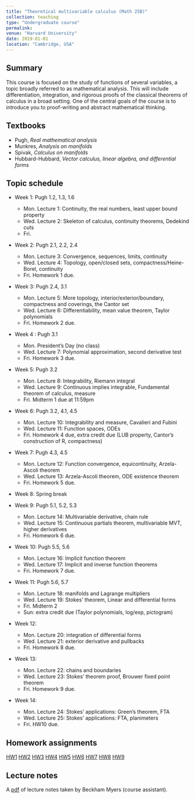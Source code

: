```yaml
---
title: "Theoretical multivariable calculus (Math 25B)"
collection: teaching
type: "Undergraduate course"
permalink:
venue: "Harvard University"
date: 2019-01-01
location: "Cambridge, USA"
---
```



## Summary 

This course is focused on the study of functions of several variables, a topic broadly referred to as mathematical analysis. This will include differentiation, integration, and rigorous proofs of the classical theorems of calculus in a broad setting. One of the central goals of the course is to introduce you to proof-writing and abstract mathematical thinking. 

## Textbooks
* Pugh, _Real mathematical analysis_
* Munkres, _Analysis on manifolds_ 
* Spivak, _Calculus on manifolds_ 
* Hubbard-Hubbard, _Vector calculus, linear algebra, and differential forms_


## Topic schedule

* Week 1: Pugh 1.2, 1.3, 1.6
  * Mon. Lecture 1: Continuity, the real numbers, least upper bound property
  * Wed. Lecture 2: Skeleton of calculus, continuity theorems, Dedekind cuts
  * Fri. 

* Week 2: Pugh 2.1, 2.2, 2.4
  * Mon. Lecture 3: Convergence, sequences, limits, continuity
  * Wed. Lecture 4: Topology, open/closed sets, compactness/Heine-Borel, continuity
  * Fri. Homework 1 due.

* Week 3: Pugh 2.4, 3.1
  * Mon. Lecture 5: More topology, interior/exterior/boundary, compactness and coverings, the Cantor set 
  * Wed. Lecture 6: Differentiability, mean value theorem, Taylor polynomials
  * Fri. Homework 2 due.

* Week 4 : Pugh 3.1
  * Mon. President’s Day (no class) 
  * Wed. Lecture 7: Polynomial approximation, second derivative test
  * Fri. Homework 3 due.

* Week 5: Pugh 3.2
  * Mon. Lecture 8: Integrability, Riemann integral
  * Wed. Lecture 9: Continuous implies integrable, Fundamental theorem of calculus, measure
  * Fri. Midterm 1 due at 11:59pm

* Week 6: Pugh 3.2, 4.1, 4.5
  * Mon. Lecture 10: Integrability and measure, Cavalieri and Fubini
  * Wed. Lecture 11: Function spaces, ODEs
  * Fri. Homework 4 due, extra credit due (LUB property, Cantor’s construction of R, compactness)

* Week 7: Pugh 4.3, 4.5
  * Mon. Lecture 12: Function convergence, equicontinuity, Arzela-Ascoli theorem
  * Wed. Lecture 13: Arzela-Ascoli theorem, ODE existence theorem
  * Fri. Homework 5 due.

* Week 8: Spring break 

* Week 9: Pugh 5.1, 5.2, 5.3
  * Mon. Lecture 14: Multivariable derivative, chain rule
  * Wed. Lecture 15: Continuous partials theorem, multivariable MVT, higher derivatives
  * Fri. Homework 6 due.

* Week 10: Pugh 5.5, 5.6
  * Mon. Lecture 16: Implicit function theorem
  * Wed. Lecture 17: Implicit and inverse function theorems
  * Fri. Homework 7 due.

* Week 11: Pugh 5.6, 5.7
  * Mon. Lecture 18: manifolds and Lagrange multipliers 
  * Wed. Lecture 19: Stokes’ theorem, Linear and differential forms
  * Fri. Midterm 2
  * Sun: extra credit due (Taylor polynomials, log/exp, pictogram)

* Week 12: 
  * Mon. Lecture 20: integration of differential forms
  * Wed. Lecture 21: exterior derivative and pullbacks
  * Fri. Homework 8 due. 

* Week 13: 
  * Mon. Lecture 22: chains and boundaries
  * Wed. Lecture 23: Stokes’ theorem proof, Brouwer fixed point theorem
  * Fri. Homework 9 due.

* Week 14: 
  * Mon. Lecture 24: Stokes’ applications: Green’s theorem, FTA
  * Wed. Lecture 25: Stokes’ applications: FTA, planimeters
  * Fri. HW10 due.


## Homework assignments 

[HW1](http://bena-tshishiku.github.io/files/courses/2019-spring/25b-hw1.pdf)
[HW2](http://bena-tshishiku.github.io/files/courses/2021-spring/25b-hw2.pdf)
[HW3](http://bena-tshishiku.github.io/files/courses/2021-spring/25b-hw3.pdf)
[HW4](http://bena-tshishiku.github.io/files/courses/2021-spring/25b-hw4.pdf)
[HW5](http://bena-tshishiku.github.io/files/courses/2021-spring/25b-hw5.pdf)
[HW6](http://bena-tshishiku.github.io/files/courses/2021-spring/25b-hw6.pdf)
[HW7](http://bena-tshishiku.github.io/files/courses/2021-spring/25b-hw7.pdf)
[HW8](http://bena-tshishiku.github.io/files/courses/2021-spring/25b-hw8.pdf)
[HW9](http://bena-tshishiku.github.io/files/courses/2021-spring/25b-hw9.pdf)

## Lecture notes

A [pdf](http://bena-tshishiku.github.io/files/courses/2019-spring/beckham-lecture-notes.pdf) of lecture notes taken by Beckham Myers (course assistant). 
